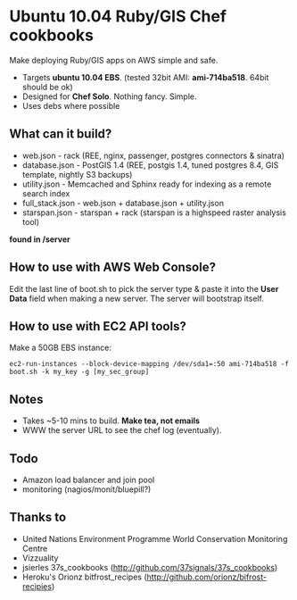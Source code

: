 Ubuntu 10.04 Ruby/GIS Chef cookbooks
==============================================

Make deploying Ruby/GIS apps on AWS simple and safe. 

* Targets **ubuntu 10.04 EBS**. (tested 32bit AMI: **ami-714ba518**. 64bit should be ok)
* Designed for **Chef Solo**. Nothing fancy. Simple.
* Uses debs where possible

What can it build?
------------------
* web.json - rack (REE, nginx, passenger, postgres connectors & sinatra)
* database.json - PostGIS 1.4 (REE, postgis 1.4, tuned postgres 8.4, GIS template, nightly S3 backups)
* utility.json - Memcached and Sphinx ready for indexing as a remote search index
* full_stack.json - web.json + database.json + utility.json
* starspan.json - starspan + rack (starspan is a highspeed raster analysis tool)

**found in /server**

How to use with AWS Web Console?
--------------------------------
Edit the last line of boot.sh to pick the server type & paste it into the **User Data**  field when making a new server. The server will bootstrap itself.

How to use with EC2 API tools?
--------------------------------
Make a 50GB EBS instance:

    ec2-run-instances --block-device-mapping /dev/sda1=:50 ami-714ba518 -f boot.sh -k my_key -g [my_sec_group]

Notes
------
* Takes ~5-10 mins to build. **Make tea, not emails**
* WWW the server URL to see the chef log (eventually).

Todo
-----
* Amazon load balancer and join pool
* monitoring (nagios/monit/bluepill?)

Thanks to
----------
* United Nations Environment Programme World Conservation Monitoring Centre
* Vizzuality
* jsierles 37s_cookbooks (http://github.com/37signals/37s_cookbooks)
* Heroku's Orionz bitfrost_recipes (http://github.com/orionz/bifrost-recipies)
